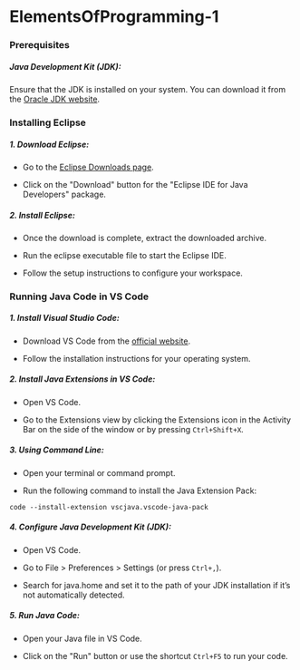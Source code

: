 # ElementsOfProgramming-1

### Prerequisites

##### Java Development Kit (JDK): 

Ensure that the JDK is installed on your system. You can download it from the [Oracle JDK website](https://www.oracle.com/java/technologies/javase-downloads.html).

### Installing Eclipse

##### 1. Download Eclipse:

- Go to the [Eclipse Downloads page](https://www.eclipse.org/downloads/).

- Click on the "Download" button for the "Eclipse IDE for Java Developers" package.

##### 2. Install Eclipse:

- Once the download is complete, extract the downloaded archive.

- Run the eclipse executable file to start the Eclipse IDE.

- Follow the setup instructions to configure your workspace.

### Running Java Code in VS Code

##### 1. Install Visual Studio Code:

- Download VS Code from the [official website](https://code.visualstudio.com/).
  
- Follow the installation instructions for your operating system.

##### 2. Install Java Extensions in VS Code:

- Open VS Code.
  
- Go to the Extensions view by clicking the Extensions icon in the Activity Bar on the side of the window or by pressing `Ctrl+Shift+X`.

##### 3. Using Command Line:

- Open your terminal or command prompt.

- Run the following command to install the Java Extension Pack:

```
code --install-extension vscjava.vscode-java-pack
```

##### 4. Configure Java Development Kit (JDK):

- Open VS Code.

- Go to File > Preferences > Settings (or press `Ctrl+,`).

- Search for java.home and set it to the path of your JDK installation if it’s not automatically detected.

##### 5. Run Java Code:

- Open your Java file in VS Code.

- Click on the "Run" button or use the shortcut `Ctrl+F5` to run your code.






